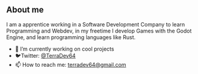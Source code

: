 ## About me

I am a apprentice working in a Software Development Company to learn Programming and Webdev, in my freetime I develop Games with the Godot Engine, and learn programming languages like Rust.

- 🔭 I’m currently working on cool projects
- 🐦Twitter: [@TerraDev64](https://twitter.com/TerraDev64)
- 📫 How to reach me: terradev64@gmail.com

